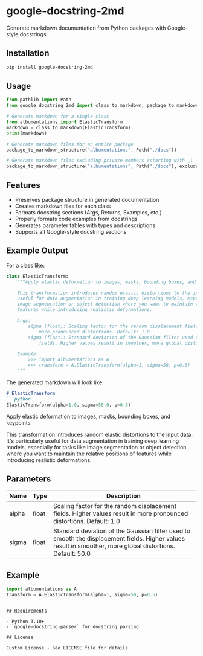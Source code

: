 # google-docstring-2md

Generate markdown documentation from Python packages with Google-style docstrings.

## Installation

```bash
pip install google-docstring-2md
```

## Usage

```python
from pathlib import Path
from google_docstring_2md import class_to_markdown, package_to_markdown_structure

# Generate markdown for a single class
from albumentations import ElasticTransform
markdown = class_to_markdown(ElasticTransform)
print(markdown)

# Generate markdown files for an entire package
package_to_markdown_structure("albumentations", Path("./docs"))

# Generate markdown files excluding private members (starting with _)
package_to_markdown_structure("albumentations", Path("./docs"), exclude_private=True)
```

## Features

- Preserves package structure in generated documentation
- Creates markdown files for each class
- Formats docstring sections (Args, Returns, Examples, etc.)
- Properly formats code examples from docstrings
- Generates parameter tables with types and descriptions
- Supports all Google-style docstring sections

## Example Output

For a class like:

```python
class ElasticTransform:
    """Apply elastic deformation to images, masks, bounding boxes, and keypoints.

    This transformation introduces random elastic distortions to the input data. It's particularly
    useful for data augmentation in training deep learning models, especially for tasks like
    image segmentation or object detection where you want to maintain the relative positions of
    features while introducing realistic deformations.

    Args:
        alpha (float): Scaling factor for the random displacement fields. Higher values result in
            more pronounced distortions. Default: 1.0
        sigma (float): Standard deviation of the Gaussian filter used to smooth the displacement
            fields. Higher values result in smoother, more global distortions. Default: 50.0

    Example:
        >>> import albumentations as A
        >>> transform = A.ElasticTransform(alpha=1, sigma=50, p=0.5)
    """
```

The generated markdown will look like:

```markdown
# ElasticTransform
```python
ElasticTransform(alpha=1.0, sigma=50.0, p=0.5)
```

Apply elastic deformation to images, masks, bounding boxes, and keypoints.

This transformation introduces random elastic distortions to the input data. It's particularly
useful for data augmentation in training deep learning models, especially for tasks like
image segmentation or object detection where you want to maintain the relative positions of
features while introducing realistic deformations.

## Parameters
| Name | Type | Description |
|------|------|-------------|
| alpha | float | Scaling factor for the random displacement fields. Higher values result in more pronounced distortions. Default: 1.0 |
| sigma | float | Standard deviation of the Gaussian filter used to smooth the displacement fields. Higher values result in smoother, more global distortions. Default: 50.0 |

## Example
```python
import albumentations as A
transform = A.ElasticTransform(alpha=1, sigma=50, p=0.5)
```
```

## Requirements

- Python 3.10+
- `google-docstring-parser` for docstring parsing

## License

Custom License - See LICENSE file for details
